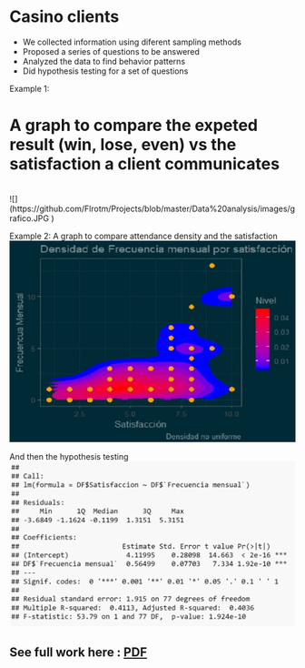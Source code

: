 # Casino clients
 - We collected information using diferent sampling methods
 - Proposed a series of questions to be answered 
 - Analyzed the data to find behavior patterns 
 - Did hypothesis testing for a set of questions

Example 1:
# A graph to compare the expeted result (win, lose, even) vs the satisfaction a client communicates
<br />
![](https://github.com/Flrotm/Projects/blob/master/Data%20analysis/images/grafico.JPG )


Example 2:
A graph to compare attendance density and the satisfaction
<br />
![](https://github.com/Flrotm/Projects/blob/master/Data%20analysis/images/graf2.JPG )

And then the hypothesis testing
<br />
![](https://github.com/Flrotm/Projects/blob/master/Data%20analysis/images/hyp.JPG )


## See full work here : [PDF](Casino.pdf)
